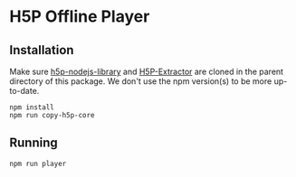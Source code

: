 # H5P Offline Player

## Installation
Make sure [h5p-nodejs-library](https://github.com/Lumieducation/H5P-Extractor) and [H5P-Extractor](https://github.com/Lumieducation/h5p-nodejs-library) are cloned in the parent directory of this package. We don't use the npm version(s) to be more up-to-date.

```
npm install
npm run copy-h5p-core
```

## Running
```
npm run player 
```